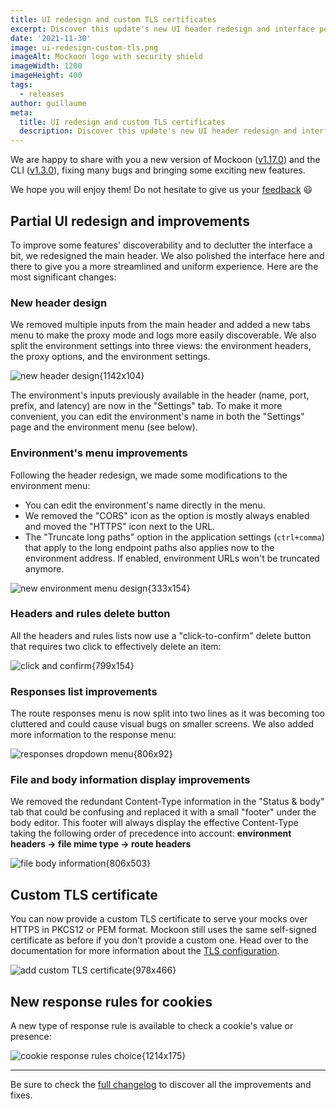 ```yaml
---
title: UI redesign and custom TLS certificates
excerpt: Discover this update's new UI header redesign and interface polish, custom TLS certificate support, and cookie rules
date: '2021-11-30'
image: ui-redesign-custom-tls.png
imageAlt: Mockoon logo with security shield
imageWidth: 1200
imageHeight: 400
tags:
  - releases
author: guillaume
meta:
  title: UI redesign and custom TLS certificates
  description: Discover this update's new UI header redesign and interface polish, custom TLS certificate support, and cookie rules
---
```


We are happy to share with you a new version of Mockoon ([v1.17.0](https://github.com/mockoon/mockoon/releases/tag/v1.17.0)) and the CLI ([v1.3.0](https://github.com/mockoon/cli/releases/tag/v1.2.0)), fixing many bugs and bringing some exciting new features.

We hope you will enjoy them! Do not hesitate to give us your [feedback](/contact/) 😃

## Partial UI redesign and improvements

To improve some features' discoverability and to declutter the interface a bit, we redesigned the main header. We also polished the interface here and there to give you a more streamlined and uniform experience. Here are the most significant changes:

### New header design

We removed multiple inputs from the main header and added a new tabs menu to make the proxy mode and logs more easily discoverable. We also split the environment settings into three views: the environment headers, the proxy options, and the environment settings.

![new header design{1142x104}](/images/blog/ui-redesign-custom-tls/new-header.png)

The environment's inputs previously available in the header (name, port, prefix, and latency) are now in the "Settings" tab.
To make it more convenient, you can edit the environment's name in both the "Settings" page and the environment menu (see below).

### Environment's menu improvements

Following the header redesign, we made some modifications to the environment menu:

- You can edit the environment's name directly in the menu.
- We removed the "CORS" icon as the option is mostly always enabled and moved the "HTTPS" icon next to the URL.
- The "Truncate long paths" option in the application settings (`ctrl+comma`) that apply to the long endpoint paths also applies now to the environment address. If enabled, environment URLs won't be truncated anymore.

![new environment menu design{333x154}](/images/blog/ui-redesign-custom-tls/new-env-menu.gif)

### Headers and rules delete button

All the headers and rules lists now use a "click-to-confirm" delete button that requires two click to effectively delete an item:

![click and confirm{799x154}](/images/blog/ui-redesign-custom-tls/click-to-confirm.gif)

### Responses list improvements

The route responses menu is now split into two lines as it was becoming too cluttered and could cause visual bugs on smaller screens. We also added more information to the response menu:

![responses dropdown menu{806x92}](/images/blog/ui-redesign-custom-tls/responses-menu.png)

### File and body information display improvements

We removed the redundant Content-Type information in the "Status & body" tab that could be confusing and replaced it with a small "footer" under the body editor. This footer will always display the effective Content-Type taking the following order of precedence into account:
**environment headers → file mime type → route headers**

![file body information{806x503}](/images/blog/ui-redesign-custom-tls/file-body-info.png)

## Custom TLS certificate

You can now provide a custom TLS certificate to serve your mocks over HTTPS in PKCS12 or PEM format. Mockoon still uses the same self-signed certificate as before if you don't provide a custom one. Head over to the documentation for more information about the [TLS configuration](docs:server-configuration/serving-over-tls).

![add custom TLS certificate{978x466}](/images/blog/ui-redesign-custom-tls/custom-tls-settings.png)

## New response rules for cookies

A new type of response rule is available to check a cookie's value or presence:

![cookie response rules choice{1214x175}](/images/blog/ui-redesign-custom-tls/new-cookie-response-rule.png)

---

Be sure to check the [full changelog](https://github.com/mockoon/mockoon/releases/tag/v1.17.0) to discover all the improvements and fixes.
